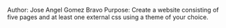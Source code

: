 Author: Jose Angel Gomez Bravo
Purpose: Create a website consisting of five pages and at least one external css using a theme of your choice.